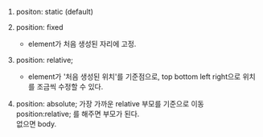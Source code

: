 1. positon: static (default)


2. position: fixed
 
    - element가 처음 생성된 자리에 고정.
3. position: relative;


    - element가 '처음 생성된 위치'를 기준점으로, top bottom left right으로 위치를 조금씩 수정할 수 있다.
4. position: absolute;
가장 가까운 relative 부모를 기준으로 이동 <br>
position:relative; 를 해주면 부모가 된다. <br>
없으면 body.
